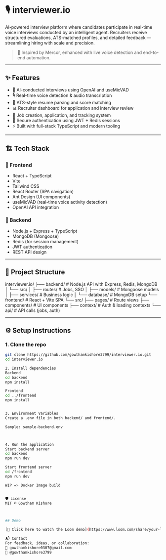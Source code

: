 # 🎙️ interviewer.io

AI-powered interview platform where candidates participate in real-time voice interviews conducted by an intelligent agent. Recruiters receive structured evaluations, ATS-matched profiles, and detailed feedback — streamlining hiring with scale and precision.

> 🚀 Inspired by Mercor, enhanced with live voice detection and end-to-end automation.

---

## ✨ Features

- 🤖 AI-conducted interviews using OpenAI and useMicVAD
- 🎙️ Real-time voice detection & audio transcription
- 📄 ATS-style resume parsing and score matching
- 📊 Recruiter dashboard for application and interview review
- 🧾 Job creation, application, and tracking system
- 🔐 Secure authentication using JWT + Redis sessions
- ⚡ Built with full-stack TypeScript and modern tooling

---

## 🏗️ Tech Stack

### 🔹 Frontend
- React + TypeScript
- Vite
- Tailwind CSS
- React Router (SPA navigation)
- Ant Design (UI components)
- useMicVAD (real-time voice activity detection)
- OpenAI API integration

### 🔸 Backend
- Node.js + Express + TypeScript
- MongoDB (Mongoose)
- Redis (for session management)
- JWT authentication
- REST API design

---

## 📂 Project Structure

interviewer.io/
├── backend/ # Node.js API with Express, Redis, MongoDB
│ └── src/
│ ├── routes/ # Jobs, SSO
│ ├── models/ # Mongoose models
│ ├── services/ # Business logic
│ └── database/ # MongoDB setup
└── frontend/ # React + Vite SPA
└── src/
├── pages/ # Route views
├── components/ # UI components
├── context/ # Auth & loading contexts
└── api/ # API calls (jobs, auth)


---

## ⚙️ Setup Instructions

### 1. Clone the repo

```bash
git clone https://github.com/gowthamkishore3799/interviewer.io.git
cd interviewer.io

2. Install dependencies
Backend
cd backend
npm install

Frontend
cd ../frontend
npm install


3. Environment Variables
Create a .env file in both backend/ and frontend/.

Sample: sample-backend.env



4. Run the application
Start backend server
cd backend
npm run dev

Start frontend server
cd /frontend
npm run dev

WIP => Docker Image build


🛡️ License
MIT © Gowtham Kishore



## Demo

[🎥 Click here to watch the Loom demo](https://www.loom.com/share/your-loom-video-id)

📬 Contact
For feedback, ideas, or collaboration:
📧 gowthamkishore0307@gmail.com
🐙 @gowthamkishore3799

